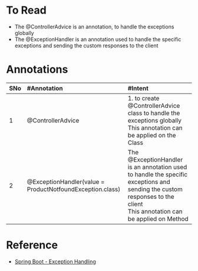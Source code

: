 # To Read
* The @ControllerAdvice is an annotation, to handle the exceptions globally
* The @ExceptionHandler is an annotation used to handle the specific exceptions and sending the custom responses to the client

# Annotations
|SNo| #Annotation  | #Intent |
| :---| :--- | :--- | 
| 1 |@ControllerAdvice  | 1. to create @ControllerAdvice class to handle the exceptions globally<br> This annotation can be applied on the Class|
| 2 |@ExceptionHandler(value = ProductNotfoundException.class)  |The @ExceptionHandler is an annotation used to handle the specific exceptions and sending the custom responses to the client<br> This annotation can be applied on Method |

# Reference
* [Spring Boot - Exception Handling](https://www.tutorialspoint.com/spring_boot/spring_boot_exception_handling.htm#:~:text=The%20Controller%20Advice%20class%20to,methods%20in%20this%20class%20file.&text=The%20Product%20Service%20API%20controller,it%20throws%20the%20ProductNotFoundException%20class.)

